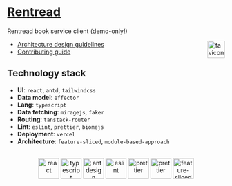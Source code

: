 # [Rentread](https://github.com/liknox/rentread)

Rentread book service client (demo-only!)

<img alt="favicon" src="https://raw.githubusercontent.com/Liknox/rentread/refs/heads/master/public/favicon.ico?token=GHSAT0AAAAAACZU6JNBX2SUOSQBXZHNUBMSZ4WWXMQ" height=40 align="right" />

- [Architecture design guidelines](https://feature-sliced.design/)
- [Contributing guide](CONTRIBUTING.md)

## Technology stack

- **UI**: `react`, `antd`, `tailwindcss`
- **Data model**: `effector`
- **Lang**: `typescript`
- **Data fetching**: `miragejs`, `faker`
- **Routing**: `tanstack-router`
- **Lint**: `eslint`, `prettier`, `biomejs`
- **Deployment**: `vercel`
- **Architecture**: `feature-sliced`, `module-based-approach`

<br />

<div align="center">
<img title="react" alt="react" height=48 src="https://cdn.auth0.com/blog/react-js/react.png"/>
<img title="typescript" alt="typescript" height=48 src="https://raw.githubusercontent.com/remojansen/logo.ts/master/ts.png"/>
<img title="antdesign" alt="antdesign" height=48 src="https://gw.alipayobjects.com/zos/rmsportal/KDpgvguMpGfqaHPjicRK.svg"/>
<img title="eslint" alt="eslint" height=48 src="https://d33wubrfki0l68.cloudfront.net/204482ca413433c80cd14fe369e2181dd97a2a40/092e2/assets/img/logo.svg"/>
<img title="prettier" alt="prettier" height=48 src="https://prettier.io/icon.png"/>
<img title="biomejs" alt="prettier" height=48 src="https://biomejs.gallerycdn.vsassets.io/extensions/biomejs/biome/2024.3.70509/1709788159437/Microsoft.VisualStudio.Services.Icons.Default"/>
<img title="feature-sliced" alt="feature-sliced" height=48 src="https://avatars.githubusercontent.com/u/60469024?s=200&v=4"/>
</div>
